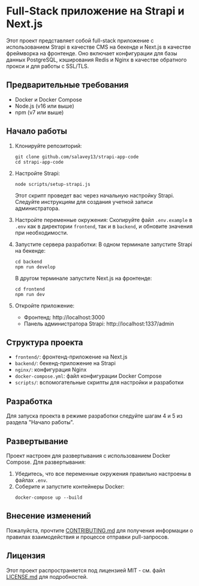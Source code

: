 # Full-Stack приложение на Strapi и Next.js

Этот проект представляет собой full-stack приложение с использованием Strapi в качестве CMS на бекенде и Next.js в качестве фреймворка на фронтенде. Оно включает конфигурации для базы данных PostgreSQL, кэширования Redis и Nginx в качестве обратного прокси и для работы с SSL/TLS.

## Предварительные требования

- Docker и Docker Compose
- Node.js (v16 или выше)
- npm (v7 или выше)

## Начало работы

1. Клонируйте репозиторий:
   ```
   git clone github.com/salavey13/strapi-app-code
   cd strapi-app-code
   ```

2. Настройте Strapi:
   ```
   node scripts/setup-strapi.js
   ```
   Этот скрипт проведет вас через начальную настройку Strapi. Следуйте инструкциям для создания учетной записи администратора.

3. Настройте переменные окружения:
   Скопируйте файл `.env.example` в `.env` как в директории `frontend`, так и в `backend`, и обновите значения при необходимости.

4. Запустите сервера разработки:
   В одном терминале запустите Strapi на бекенде:
   ```
   cd backend
   npm run develop
   ```
   В другом терминале запустите Next.js на фронтенде:
   ```
   cd frontend
   npm run dev
   ```

5. Откройте приложение:
   - Фронтенд: http://localhost:3000
   - Панель администратора Strapi: http://localhost:1337/admin

## Структура проекта

- `frontend/`: фронтенд-приложение на Next.js
- `backend/`: бекенд-приложение на Strapi
- `nginx/`: конфигурация Nginx
- `docker-compose.yml`: файл конфигурации Docker Compose
- `scripts/`: вспомогательные скрипты для настройки и разработки

## Разработка

Для запуска проекта в режиме разработки следуйте шагам 4 и 5 из раздела "Начало работы".

## Развертывание

Проект настроен для развертывания с использованием Docker Compose. Для развертывания:

1. Убедитесь, что все переменные окружения правильно настроены в файлах `.env`.
2. Соберите и запустите контейнеры Docker:
   ```
   docker-compose up --build
   ```

## Внесение изменений

Пожалуйста, прочтите [CONTRIBUTING.md](CONTRIBUTING.md) для получения информации о правилах взаимодействия и процессе отправки pull-запросов.

## Лицензия

Этот проект распространяется под лицензией MIT - см. файл [LICENSE.md](LICENSE.md) для подробностей.